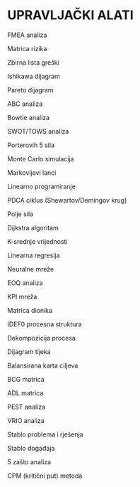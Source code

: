 UPRAVLJAČKI ALATI
=====

FMEA analiza

Matrica rizika

Zbirna lista greški

Ishikawa dijagram

Pareto dijagram

ABC analiza

Bowtie analiza

SWOT/TOWS analiza

Porterovih 5 sila

Monte Carlo simulacija

Markovljevi lanci

Linearno programiranje

PDCA ciklus (Shewartov/Demingov krug)

Polje sila

Dijkstra algoritam

K-srednje vrijednosti

Linearna regresija

Neuralne mreže

EOQ analiza

KPI mreža

Matrica dionika

IDEF0 procesna struktura

Dekompozicija procesa

Dijagram tijeka

Balansirana karta ciljeva

BCG matrica

ADL matrica

PEST analiza

VRIO analiza

Stablo problema i rješenja

Stablo događaja

5 zašto analiza

CPM (kritični put) metoda
